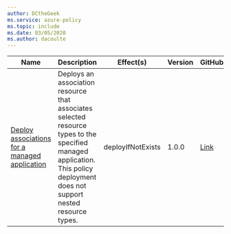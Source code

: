 ```yaml
---
author: DCtheGeek
ms.service: azure-policy
ms.topic: include
ms.date: 03/05/2020
ms.author: dacoulte
---
```


|Name |Description |Effect(s) |Version |GitHub |
|---|---|---|---|---|
|[Deploy associations for a managed application](https://portal.azure.com/#blade/Microsoft_Azure_Policy/PolicyDetailBlade/definitionId/%2Fproviders%2FMicrosoft.Authorization%2FpolicyDefinitions%2F17763ad9-70c0-4794-9397-53d765932634) |Deploys an association resource that associates selected resource types to the specified managed application.  This policy deployment does not support nested resource types. |deployIfNotExists |1.0.0 |[Link](https://github.com/Azure/azure-policy/blob/master/built-in-policies/policyDefinitions/Managed%20Application/AssociationForManagedApplication_Deploy.json)
